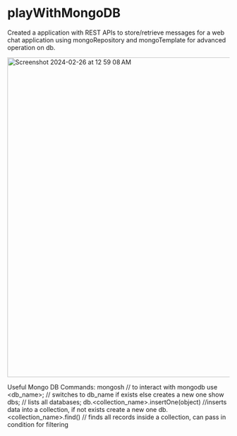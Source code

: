 # playWithMongoDB

Created a application with REST APIs to store/retrieve messages for a web chat application using mongoRepository and mongoTemplate for advanced operation on db.

<img width="725" alt="Screenshot 2024-02-26 at 12 59 08 AM" src="https://github.com/RJ2523/playWithMongoDB/assets/33192364/6cb0c5ad-8aa8-4111-adaa-c40f0fb45338">


Useful Mongo DB Commands:
mongosh // to interact with mongodb
use <db_name>; // switches to db_name if exists else creates a new one
show dbs; // lists all databases;
db.<collection_name>.insertOne(object) //inserts data into a collection, if not exists create a new one
db.<collection_name>.find() // finds all records inside a collection, can pass in condition for filtering
